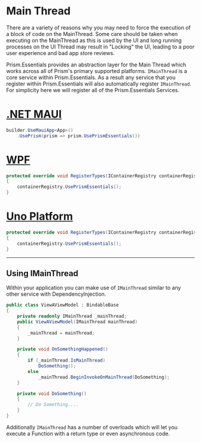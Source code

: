 # Main Thread

There are a variety of reasons why you may need to force the execution of a block of code on the MainThread. Some care should be taken when executing on the MainThread as this is used by the UI and long running processes on the UI Thread may result in "Locking" the UI, leading to a poor user experience and bad app store reviews.

Prism.Essentials provides an abstraction layer for the Main Thread which works across all of Prism's primary supported platforms. `IMainThread` is a core service within Prism.Essentials. As a result any service that you register within Prism.Essentials will also automatically register `IMainThread`. For simplicity here we will register all of the Prism.Essentials Services.

# [.NET MAUI](#tab/maui)

```cs
builder.UseMauiApp<App>()
    .UsePrism(prism => prism.UsePrismEssentials())
```

# [WPF](#tab/wpf)

```cs
protected override void RegisterTypes(IContainerRegistry containerRegistry)
{
    containerRegistry.UsePrismEssentials();
}
```

# [Uno Platform](#tab/uno-platform)

```cs
protected override void RegisterTypes(IContainerRegistry containerRegistry)
{
    containerRegistry.UsePrismEssentials();
}
```

---

## Using IMainThread

Within your application you can make use of `IMainThread` similar to any other service with DependencyInjection.

```cs
public class ViewAViewModel : BindableBase
{
    private readonly IMainThread _mainThread;
    public ViewAViewModel(IMainThread mainThread)
    {
        _mainThread = mainThread;
    }

    private void OnSomethingHappened()
    {
        if (_mainThread.IsMainThread)
            DoSomething();
        else
            _mainThread.BeginInvokeOnMainThread(DoSomething);
    }

    private void DoSomething()
    {
        // Do Something....
    }
}
```

Additionally `IMainThread` has a number of overloads which will let you execute a Function with a return type or even asynchronous code.
